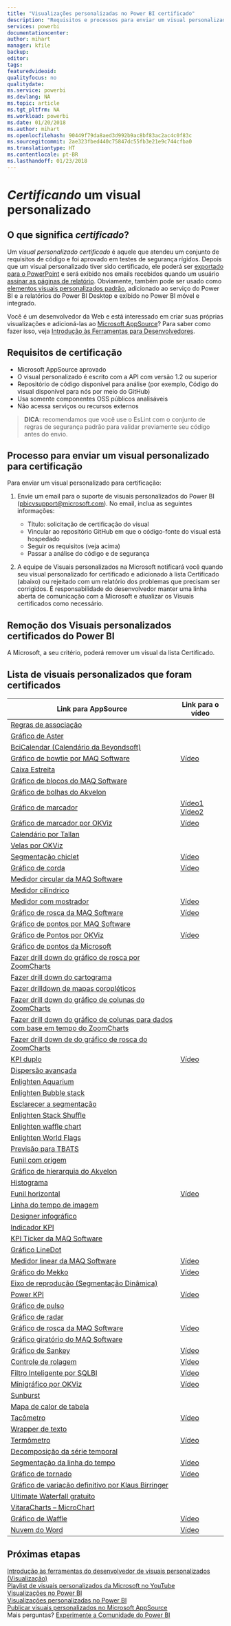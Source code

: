 ```yaml
---
title: "Visualizações personalizadas no Power BI certificado"
description: "Requisitos e processos para enviar um visual personalizado para certificação. E uma lista de visuais personalizados já certificados."
services: powerbi
documentationcenter: 
author: mihart
manager: kfile
backup: 
editor: 
tags: 
featuredvideoid: 
qualityfocus: no
qualitydate: 
ms.service: powerbi
ms.devlang: NA
ms.topic: article
ms.tgt_pltfrm: NA
ms.workload: powerbi
ms.date: 01/20/2018
ms.author: mihart
ms.openlocfilehash: 90449f79da8aed3d992b9ac8bf83ac2ac4c0f83c
ms.sourcegitcommit: 2ae323fbed440c75847dc55fb3e21e9c744cfba0
ms.translationtype: HT
ms.contentlocale: pt-BR
ms.lasthandoff: 01/23/2018
---
```

# <a name="getting-a-custom-visual-certified"></a>*Certificando* um visual personalizado
## <a name="what-is-meant-by-certified"></a>O que significa *certificado*?
Um *visual personalizado certificado* é aquele que atendeu um conjunto de requisitos de código e foi aprovado em testes de segurança rígidos.  Depois que um visual personalizado tiver sido certificado, ele poderá ser [exportado para o PowerPoint](service-publish-to-powerpoint.md) e será exibido nos emails recebidos quando um usuário [assinar as páginas de relatório](service-report-subscribe.md). Obviamente, também pode ser usado como [elementos visuais personalizados padrão](power-bi-custom-visuals.md), adicionado ao serviço do Power BI e a relatórios do Power BI Desktop e exibido no Power BI móvel e integrado.

Você é um desenvolvedor da Web e está interessado em criar suas próprias visualizações e adicioná-las ao [Microsoft AppSource](https://appsource.microsoft.com)? Para saber como fazer isso, veja [Introdução às Ferramentas para Desenvolvedores](service-custom-visuals-getting-started-with-developer-tools.md).


## <a name="certification-requirements"></a>Requisitos de certificação
* Microsoft AppSource aprovado    
* O visual personalizado é escrito com a API com versão 1.2 ou superior    
* Repositório de código disponível para análise (por exemplo, Código do visual disponível para nós por meio do GitHub)    
* Usa somente componentes OSS públicos analisáveis    
* Não acessa serviços ou recursos externos    

> **DICA**: recomendamos que você use o EsLint com o conjunto de regras de segurança padrão para validar previamente seu código antes do envio.
> 
> 

## <a name="process-for-submitting-a-custom-visual-for-certification"></a>Processo para enviar um visual personalizado para certificação
Para enviar um visual personalizado para certificação:

1. Envie um email para o suporte de visuais personalizados do Power BI (pbicvsupport@microsoft.com). No email, inclua as seguintes informações:    
   
   * Título: solicitação de certificação do visual    
   * Vincular ao repositório GitHub em que o código-fonte do visual está hospedado    
   * Seguir os requisitos (veja acima)    
   * Passar a análise do código e de segurança    
2. A equipe de Visuais personalizados na Microsoft notificará você quando seu visual personalizado for certificado e adicionado à lista Certificado (abaixo) ou rejeitado com um relatório dos problemas que precisam ser corrigidos. É responsabilidade do desenvolvedor manter uma linha aberta de comunicação com a Microsoft e atualizar os Visuais certificados como necessário.

## <a name="removal-of-power-bi-certified-custom-visuals"></a>Remoção dos Visuais personalizados certificados do Power BI
A Microsoft, a seu critério, poderá remover um visual da lista Certificado.  

## <a name="list-of-custom-visuals-that-have-been-certified"></a>Lista de visuais personalizados que foram certificados
| Link para AppSource | Link para o vídeo |
| --- | --- |
| [Regras de associação](https://appsource.microsoft.com/en-us/product/power-bi-visuals/WA104380815) | |
| [Gráfico de Aster](https://appsource.microsoft.com/product/power-bi-visuals/WA104380759?src=office&tab=Overview) | |
| [BciCalendar (Calendário da Beyondsoft)](https://appsource.microsoft.com/en-us/product/power-bi-visuals/WA104381096?src=office&tab=Overview)  | |
| [Gráfico de bowtie por MAQ Software](https://appsource.microsoft.com/product/power-bi-visuals/WA104380838?src=office&tab=Overview) |[Vídeo](https://youtu.be/So5xKMSpVJI) |
| [Caixa Estreita](https://appsource.microsoft.com/product/power-bi-visuals/WA104380831?src=office&tab=Overview) | |
| [Gráfico de blocos do MAQ Software](https://appsource.microsoft.com/en-us/product/power-bi-visuals/WA104380836) | |
| [Gráfico de bolhas do Akvelon](https://appsource.microsoft.com/en-us/product/power-bi-visuals/WA104381340?src=office) | |
| [Gráfico de marcador](https://store.office.com/app.aspx?assetid=WA104380755) |[Vídeo1](https://youtu.be/AOlsFYkfkcw)   [Vídeo2](https://youtu.be/AQvd2FhRyCI) |
| [Gráfico de marcador por OKViz](https://store.office.com/bullet-chart-by-okviz-WA104380953.aspx) |[Vídeo](https://youtu.be/mtvUNl9bMjA) |
| [Calendário por Tallan](https://appsource.microsoft.com/product/power-bi-visuals/WA104381146?src=office&tab=Overview) | |
| [Velas por OKViz](https://appsource.microsoft.com/en-us/product/power-bi-visuals/WA104380952) | |
| [Segmentação chiclet](https://store.office.com/chiclet-slicer-WA104380756.aspx) |[Vídeo](https://youtu.be/iYOkJ1APueY) |
| [Gráfico de corda](https://appsource.microsoft.com/product/power-bi-visuals/WA104380761?src=office&tab=Overview) |[Vídeo](https://youtu.be/AQvd2FhRyCI) |
| [Medidor circular da MAQ Software](https://appsource.microsoft.com/product/power-bi-visuals/WA104380837?tab=Overview) | |
| [Medidor cilíndrico](https://appsource.microsoft.com/product/power-bi-visuals/WA104380874) | |
| [Medidor com mostrador](https://appsource.microsoft.com/product/power-bi-visuals/WA104381184) |[Vídeo](https://youtu.be/AOlsFYkfkcw) |
| [Gráfico de rosca da MAQ Software](https://appsource.microsoft.com/product/power-bi-visuals/WA104380824?tab=Overview) |[Vídeo](https://youtu.be/pDToHDFHnq8) |
| [Gráfico de pontos por MAQ Software](https://appsource.microsoft.com/en-us/product/power-bi-visuals/WA104381101) | |
| [Gráfico de Pontos por OKViz](https://appsource.microsoft.com/product/power-bi-visuals/WA104381101?src=office&tab=Overview) |[Vídeo](https://youtu.be/4lskRgcpFJY) |
| [Gráfico de pontos da Microsoft](https://appsource.microsoft.com/en-us/product/power-bi-visuals/WA104380760?src=office) | |
| [Fazer drill down do gráfico de rosca por ZoomCharts](https://appsource.microsoft.com/product/power-bi-visuals/WA104380858) | |
| [Fazer drill down do cartograma](https://appsource.microsoft.com/en-us/product/power-bi-visuals/WA104381045?src=office) | |
| [Fazer drilldown de mapas coropléticos](https://appsource.microsoft.com/en-us/product/power-bi-visuals/WA104381044?src=office) | |
| [Fazer drill down do gráfico de colunas do ZoomCharts](https://appsource.microsoft.com/en-us/product/power-bi-visuals/WA104380881?src=office) | |
| [Fazer drill down do gráfico de colunas para dados com base em tempo do ZoomCharts](https://appsource.microsoft.com/en-us/product/power-bi-visuals/WA104380881) | |
| [Fazer drill down de do gráfico de rosca do ZoomCharts](https://appsource.microsoft.com/en-us/product/power-bi-visuals/WA104380858) | |
| [KPI duplo](https://store.office.com/dual-kpi-WA104380774.aspx) |[Vídeo](https://youtu.be/821o0-eVBXo?list=PL1N57mwBHtN1vIjfvuBIzZllrmKo-Vz6x) |
| [Dispersão avançada](https://appsource.microsoft.com/en-us/product/power-bi-visuals/WA104380762) | |
| [Enlighten Aquarium](https://appsource.microsoft.com/product/power-bi-visuals/WA104381112?src=office&tab=Overview) | |
| [Enlighten Bubble stack](https://appsource.microsoft.com/en-us/product/power-bi-visuals/WA104380868) | |
| [Esclarecer a segmentação](https://appsource.microsoft.com/en-us/product/power-bi-visuals/WA104380960?tab=Overview) | |
| [Enlighten Stack Shuffle](https://appsource.microsoft.com/en-us/product/power-bi-visuals/WA104380849) | |
| [Enlighten waffle chart](https://appsource.microsoft.com/en-us/product/power-bi-visuals/WA104380850) | |
| [Enlighten World Flags](https://appsource.microsoft.com/en-us/product/power-bi-visuals/WA104380923) | |
| [Previsão para TBATS](https://appsource.microsoft.com/en-us/product/power-bi-visuals/WA104381326?src=office) | |
| [Funil com origem]() | || [Gantt](https://store.office.com/gantt-WA104380765.aspx) |[Vídeo](https://youtu.be/qJ7s_KrGiUU) |
| [Gráfico de hierarquia do Akvelon](https://appsource.microsoft.com/en-us/product/power-bi-visuals/WA104381333?src=office) | |
| [Histograma](https://store.office.com/histogram-chart-WA104380776.aspx) | |
| [Funil horizontal](https://appsource.microsoft.com/product/power-bi-visuals/WA104380846) |[Vídeo](https://youtu.be/SudZei68PPo) |
| [Linha do tempo de imagem](https://appsource.microsoft.com/en-us/product/power-bi-visuals/WA104381254) | |
| [Designer infográfico](https://appsource.microsoft.com/en-us/product/power-bi-visuals/WA104380898?src=office) | |
| [Indicador KPI](https://store.office.com/kpi-indicator-WA104380832.aspx) | |
| [KPI Ticker da MAQ Software](https://appsource.microsoft.com/en-us/product/power-bi-visuals/WA104380946) | |
| [Gráfico LineDot](https://appsource.microsoft.com/en-us/product/power-bi-visuals/WA104380766?src=office) | |
| [Medidor linear da MAQ Software](https://appsource.microsoft.com/product/power-bi-visuals/WA104380821?src=office&tab=Overview) |[Vídeo](https://youtu.be/AOlsFYkfkcw) |
| [Gráfico do Mekko](https://appsource.microsoft.com/product/power-bi-visuals/WA104380785?src=office&tab=Overview)  | [Vídeo](https://youtu.be/90FLCKpgicA)|
| [Eixo de reprodução (Segmentação Dinâmica)](https://store.office.com/play-axis-dynamic-slicer-WA104380981.aspx) | |
| [Power KPI](https://appsource.microsoft.com/product/power-bi-visuals/WA104381083) |[Vídeo](https://youtu.be/IvfIP3E6-1Q) |
| [Gráfico de pulso](https://appsource.microsoft.com/en-us/product/power-bi-visuals/WA104381006) | |
| [Gráfico de radar](https://store.office.com/radar-chart-WA104380771.aspx) | |
| [Gráfico de rosca da MAQ Software](https://appsource.microsoft.com/en-us/product/power-bi-visuals/WA104380824?src=office&tab=Overview) | [Vídeo](https://youtu.be/pDToHDFHnq8)|
| [Gráfico giratório do MAQ Software](https://appsource.microsoft.com/en-us/product/power-bi-visuals/WA104381007?src=office) |  |
| [Gráfico de Sankey](https://store.office.com/app.aspx?assetid=WA104380777.aspx) |[Vídeo](https://youtu.be/WWP9wVUHGaA) |
| [Controle de rolagem](https://store.office.com/scroller-WA104381018.aspx) |[Vídeo](https://youtu.be/uhRFQF2cGSY) |
| [Filtro Inteligente por SQLBI](https://store.office.com/smart-filter-by-okviz-WA104380859.aspx) |[Vídeo](https://youtu.be/gcJsDDRQq28) |
| [Minigráfico por OKViz](https://appsource.microsoft.com/product/power-bi-visuals/WA104380910?src=office&tab=Overview) |[Vídeo](https://youtu.be/0m3Vnvso9tY) |
| [Sunburst](https://appsource.microsoft.com/product/power-bi-visuals/WA104380767?src=office&tab=Overview) | |
| [Mapa de calor de tabela](https://store.office.com/table-heatmap-WA104380818.aspx) | |
| [Tacômetro](https://store.office.com/tachometer-WA104380937.aspx?) |[Vídeo](https://www.youtube.com/watch?v=C3OXdETbS9o) |
| [Wrapper de texto](https://appsource.microsoft.com/product/power-bi-visuals/WA104380826) | |
| [Termômetro](https://appsource.microsoft.com/product/power-bi-visuals/WA104380847?src=office&tab=Overview) | [Vídeo](https://youtu.be/SPX9mgrAdBc)|
| [Decomposição da série temporal](https://appsource.microsoft.com/product/power-bi-visuals/WA104380897) | |
| [Segmentação da linha do tempo](https://store.office.com/timeline-slicer-WA104380786.aspx) |[Vídeo](https://youtu.be/ozMtZ4_NZ10) |
| [Gráfico de tornado](https://store.office.com/tornado-chart-WA104380768.aspx) |[Vídeo](https://youtu.be/AQvd2FhRyCI) |
| [Gráfico de variação definitivo por Klaus Birringer](https://appsource.microsoft.com/en-us/product/power-bi-visuals/WA104381140?src=office) | |
| [Ultimate Waterfall gratuito](https://appsource.microsoft.com/en-us/product/power-bi-visuals/WA104380956) | |
| [VitaraCharts – MicroChart](https://appsource.microsoft.com/en-us/product/power-bi-visuals/WA104381165) | |
| [Gráfico de Waffle](https://appsource.microsoft.com/product/power-bi-visuals/WA104381049?src=office&tab=Overview) |[Vídeo](https://youtu.be/1vRqYUsm3Vk) |
| [Nuvem do Word](https://store.office.com/word-cloud-WA104380752.aspx?) |[Vídeo](https://www.youtube.com/watch?v=AblTenl9fqo) |

## <a name="next-steps"></a>Próximas etapas
[Introdução às ferramentas do desenvolvedor de visuais personalizados (Visualização)](service-custom-visuals-getting-started-with-developer-tools.md)      
[Playlist de visuais personalizados da Microsoft no YouTube](https://www.youtube.com/playlist?list=PL1N57mwBHtN1vIjfvuBIzZllrmKo-Vz6x)  
[Visualizações no Power BI](power-bi-report-visualizations.md)  
[Visualizações personalizadas no Power BI](power-bi-custom-visuals.md)  
[Publicar visuais personalizados no Microsoft AppSource](developer/office-store.md)  
Mais perguntas? [Experimente a Comunidade do Power BI](http://community.powerbi.com/)

